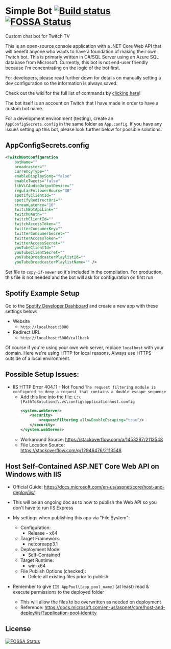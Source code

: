 # Simple Bot [![Build status](https://ci.appveyor.com/api/projects/status/k0cgg8xeqgh58uc7?svg=true)](https://ci.appveyor.com/project/SimpleSandman/twitchbot) [![FOSSA Status](https://app.fossa.com/api/projects/git%2Bgithub.com%2FSimpleSandman%2FTwitchBot.svg?type=shield)](https://app.fossa.com/projects/git%2Bgithub.com%2FSimpleSandman%2FTwitchBot?ref=badge_shield)
Custom chat bot for Twitch TV

This is an open-source console application with a .NET Core Web API that will benefit anyone who wants to have a foundation of making their own Twitch bot. This is primarly written in C#/SQL Server using an Azure SQL database from Microsoft. Currently, this bot is not end-user friendly because I'm concentrating on the logic of the bot first.

For developers, please read further down for details on manually setting a dev configuration so the information is always saved.

Check out the wiki for the full list of commands by [clicking here](https://github.com/SimpleSandman/TwitchBot/wiki/List-of-Commands)!

The bot itself is an account on Twitch that I have made in order to have a custom bot name.

For a development environment (testing), create an `AppConfigSecrets.config` in the same folder as `App.config`. If you have any issues setting up this bot, please look further below for possible solutions.

## AppConfigSecrets.config

```xml
<TwitchBotConfiguration 
    botName="" 
    broadcaster="" 
    currencyType=""
    enableDisplaySong="false"
    enableTweets="false" 
    libVLCAudioOutputDevice=""
    regularFollowerHours="30"
    spotifyClientId=""
    spotifyRedirectUri=""
    streamLatency="10" 
    twitchBotApiLink=""
    twitchOAuth="" 
    twitchClientId=""
    twitchAccessToken="" 
    twitterConsumerKey="" 
    twitterConsumerSecret=""
    twitterAccessToken="" 
    twitterAccessSecret="" 
    youTubeClientId="" 
    youTubeClientSecret=""
    youTubeBroadcasterPlaylistId=""
    youTubeBroadcasterPlaylistName="" />
```

Set file to `copy-if-newer` so it's included in the compilation. For production, this file is not needed and the bot will ask for configuration on first run

## Spotify Example Setup

Go to the [Spotify Developer Dashboard](https://developer.spotify.com/dashboard/) and create a new app with these settings below:

- Website
  - `http://localhost:5000`
- Redirect URL
  - `http://localhost:5000/callback`

Of course if you're using your own web server, replace `localhost` with your domain. Here we're using HTTP for local reasons. Always use HTTPS outside of a local environment.

## Possible Setup Issues:
- IIS HTTP Error 404.11 - Not Found `The request filtering module is configured to deny a request that contains a double escape sequence`
  - Add this line into the file: `C:\[PathToSolution]\.vs\config\applicationhost.config`
    ```xml
    <system.webServer>
        <security>
            <requestFiltering allowDoubleEscaping="true"/>
        </security>
    </system.webServer>
    ```
  - Workaround Source: https://stackoverflow.com/a/1453287/2113548
  - File Location Source: https://stackoverflow.com/q/12946476/2113548

## Host Self-Contained ASP.NET Core Web API on Windows with IIS
- Official Guide: https://docs.microsoft.com/en-us/aspnet/core/host-and-deploy/iis/
- This will be an ongoing doc as to how to publish the Web API so you don't have to run IIS Express

- My settings when publishing this app via "File System":
  - Configuration:
    - Release - x64
  - Target Framework:
    - netcoreapp3.1
  - Deployment Mode:
    - Self-Contained
  - Target Runtime:
    - win-x64
  - File Publish Options (checked):
    - Delete all existing files prior to publish
    
- Remember to give `IIS AppPool\[app_pool_name]` (at least) read & execute permissions to the deployed folder
  - This will allow the files to be overwritten as needed on deployment
  - Reference: https://docs.microsoft.com/en-us/aspnet/core/host-and-deploy/iis/?application-pool-identity

## License
[![FOSSA Status](https://app.fossa.com/api/projects/git%2Bgithub.com%2FSimpleSandman%2FTwitchBot.svg?type=large)](https://app.fossa.com/projects/git%2Bgithub.com%2FSimpleSandman%2FTwitchBot?ref=badge_large)
